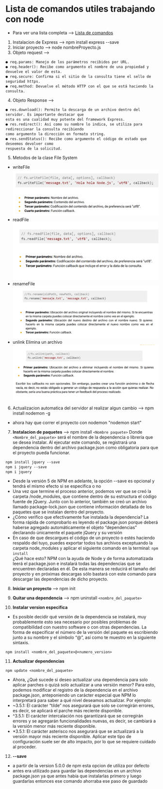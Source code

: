 # Lista de comandos utiles trabajando con node 
+ Para ver una lista completa --> [Lista de comandos](https://docs.npmjs.com/cli/v8/commands)

1. Instalacion de Express --> npm install express --save
2. Iniciar proyecto --> node nombreProyecto.js
3. Objeto request -->
~~~
● req.params: Manejo de los parámetros recibidos por URL.
● req.header(): Recibe como argumento el nombre de una propiedad y devuelve el valor de esta.
● req.secure: Confirma si el sitio de la consulta tiene el sello de seguridad https.
● req.method: Devuelve el método HTTP con el que se está haciendo la consulta.
~~~

4. Objeto Response --> 
~~~
● res.download(): Permite la descarga de un archivo dentro del servidor. Es importante destacar que 
esta es una cualidad muy potente del framework Express.
● res.redirect(): Así como su nombre lo indica, se utiliza para redireccionar la consulta recibiendo 
como argumento la dirección en formato string.
● res.sendStatus(): Recibe como argumento el código de estado que deseemos devolver como 
respuesta de la solicitud.
~~~
5. Metodos de la clase File System
- writeFile\
![metodo writeFile](/img/15%20writeFile.png)
- readFile\
![metodo readFile](/img/16%20ReadFile.png)
- renameFile\
![metodo renameFile](/img/17%20RenameFile.png)
- unlink Elimina un archivo\
![metodo unlink](/img/18%20Unlink.png)

6. Actualizacion automatica del servidor al realizar algun cambio --> npm install nodemon -g 
- ahora hay que correr el proyecto con nodemon "nodemon start"
7. **Instalacion de paquetes** --> npm install `<Nombre paquete>`
Donde `<Nombre_del_paquete>` será el nombre de la dependencia o librería que se desea
instalar. Al ejecutar este comando, se registrará una dependencia dentro del archivo
package.json como obligatoria para que el proyecto pueda funcionar.
~~~
npm install jquery --save
npm i jquery --save
npm i jquery
~~~
+ Desde la versión 5 de NPM en adelante, la opción --save es opcional y tendrá el mismo efecto si se especifica o no
+ Una vez que termine el proceso anterior, podemos ver que se creó la carpeta
/node_modules, que contiene dentro de su estructura el código fuente de jQuery. Junto con lo anterior, también se creó un archivo llamado package-lock.json que contiene información detallada de los paquetes que se instalan dentro del proyecto.
+ ¿Cómo verifico que efectivamente fue instalada la dependencia? La forma rápida de
comprobarlo es leyendo el package.json porque deberá haberse agregado automáticamente
el objeto “dependencias” declarando únicamente el paquete jQuery y su versión
+ En caso de que descargues el código de un proyecto o estés haciendo respaldo del tuyo, puedes exportar todos tus archivos exceptuando la carpeta node_modules y aplicar el siguiente comando en la terminal: `npm install`\
¿Qué hace esto? NPM con la ayuda de Node y de forma automatizada leerá el package.json e instalará todas las dependencias que se encuentren declaradas en él. De esta manera se reducirá el tamaño del proyecto y en próximas descargas sólo bastará con este comando para descargar las dependencias de dicho proyecto.
8. **Iniciar un proyecto** --> npm init

9. **Quitar una dependencia** --> npm uninstall `<nombre_del_paquete>`

10. **Instalar version especifica** 
+ Es posible decidir qué versión de la dependencia se instalará, muy probablemente esto sea necesario por posibles problemas de compatibilidad con nuestro software o con otras dependencias. La forma de especificar el número de la versión del paquete es escribiendo junto a su nombre y el símbolo “@”, así como te muestro en la siguiente sintaxis.
~~~
npm install <nombre_del_paquete>@<numero_version>
~~~

11. **Actualizar dependencias** 
~~~
npm update <nombre_del_paquete>
~~~
+ Ahora, ¿Qué sucede si deseo actualizar una dependencia para solo aplicar parches o quizá solo actualizar a una versión menor? Para esto, podemos modificar el registro de la dependencia en el archivo package.json, anteponiendo un carácter especial que NPM lo interpretará para saber a qué nivel deseamos actualizar. Por ejemplo:
+ ~3.5.1: El carácter “tilde” nos asegurará que solo se corregirán errores, es decir, se aplicará el parche más reciente disponible.
+ ^3.5.1: El carácter intercalación nos garantizará que se corregirán errores y se
agregarán funcionalidades nuevas, es decir, se cambiará a la versión menor más
reciente disponible.
+ *3.5.1: El carácter asterisco nos asegurará que se actualizará a la versión mayor más reciente disponible. Aplicar este tipo de configuración suele ser de alto impacto, por lo que se requiere cuidado al proceder.

12. **--save** 
+ a partir de la version 5.0.0 de npm esta opcion de utiliza por defecto
+ antes era utilizado para guardar las dependencias en un archivo package.json ya que antes había que instalarlas primero y luego guardarlas entonces ese comando ahorraba ese paso de guardado
